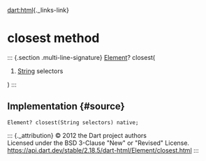 [dart:html](../../dart-html/dart-html-library){._links-link}

closest method
==============

::: {.section .multi-line-signature}
[Element](../element-class)? closest(

1.  [String](../../dart-core/string-class) selectors

)
:::

Implementation {#source}
--------------

``` {.language-dart data-language="dart"}
Element? closest(String selectors) native;
```

::: {._attribution}
© 2012 the Dart project authors\
Licensed under the BSD 3-Clause \"New\" or \"Revised\" License.\
<https://api.dart.dev/stable/2.18.5/dart-html/Element/closest.html>
:::
